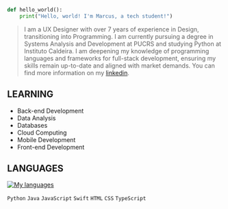 
```python
def hello_world():
    print("Hello, world! I'm Marcus, a tech student!")
```

>I am a UX Designer with over 7 years of experience in Design, transitioning into Programming. I am currently pursuing a degree in Systems Analysis and Development at PUCRS and studying Python at Instituto Caldeira. I am deepening my knowledge of programming languages and frameworks for full-stack development, ensuring my skills remain up-to-date and aligned with market demands. You can find more information on my [linkedin](https://www.linkedin.com/in/marcusgarim/).


## LEARNING
-   Back-end Development
-   Data Analysis
-   Databases
-   Cloud Computing
-   Mobile Development
-   Front-end Development


## LANGUAGES

[![My languages](https://skillicons.dev/icons?i=py,java,js,swift,html,css,ts)](https://skillicons.dev)

`Python` `Java` `JavaScript` `Swift` `HTML` `CSS` `TypeScript` 

